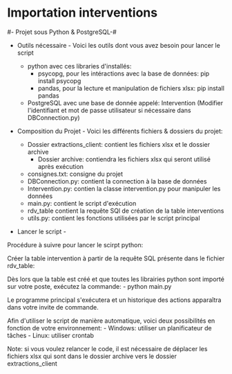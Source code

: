 # Importation interventions

#- Projet sous Python & PostgreSQL-#

- Outils nécessaire -
Voici les outils dont vous avez besoin pour lancer le script
    - python avec ces libraries d'installés:
        - psycopg, pour les intéractions avec la base de données: 
            pip install psycopg
        - pandas, pour la lecture et manipulation de fichiers xlsx:
            pip install pandas
    - PostgreSQL avec une base de donnée appelé: Intervention (Modifier l'identifiant et mot de passe utilisateur si nécessaire dans DBConnection.py)

- Composition du Projet -
Voici les différents fichiers & dossiers du projet:
    - Dossier extractions_client: contient les fichiers xlsx et le dossier archive
      - Dossier archive: contiendra les fichiers xlsx qui seront utilisé après exécution
    - consignes.txt: consigne du projet
    - DBConnection.py: contient la connection à la base de données
    - Intervention.py: contien la classe intervention.py pour manipuler les données
    - main.py: contient le script d'exécution
    - rdv_table contient la requête SQl de création de la table interventions
    - utils.py: contient les fonctions utilisées par le script principal



- Lancer le script -

Procédure à suivre pour lancer le scirpt python:

Créer la table intervention à partir de la requête SQL présente dans le fichier rdv_table:

Dès lors que la table est créé et que toutes les librairies python sont importé sur votre poste, exécutez la commande:
    - python main.py

Le programme principal s'exécutera et un historique des actions apparaîtra dans votre invite de commande.


Afin d'utiliser le script de manière automatique, voici deux possibilités en fonction de votre environnement:
    - Windows: utiliser un planificateur de tâches
    - Linux: utiliser crontab


Note: si vous voulez relancer le code, il est nécessaire de déplacer les fichiers xlsx qui sont dans le dossier archive vers le dossier extractions_client
